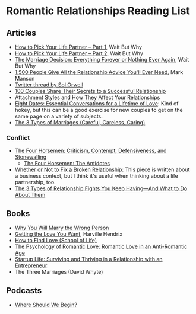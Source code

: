 # Romantic Relationships Reading List

## Articles
- [How to Pick Your Life Partner – Part 1](https://waitbutwhy.com/2014/02/pick-life-partner.html), Wait But Why
- [How to Pick Your Life Partner – Part 2](https://waitbutwhy.com/2014/02/pick-life-partner-part-2.html), Wait But Why
- [The Marriage Decision: Everything Forever or Nothing Ever Again](https://waitbutwhy.com/2016/09/marriage-decision.html), Wait But Why
- [1,500 People Give All the Relationship Advice You'll Ever Need](https://markmanson.net/relationship-advice), Mark Manson
- [Twitter thread by Sol Orwell](https://twitter.com/sol_orwell/status/1206941391999385600?s=12)
- [100 Couples Share Their Secrets to a Successful Relationship](https://theprofile.substack.com/p/100-couples-share-their-secrets-to)
- [Attachment Styles and How They Affect Your Relationships](https://markmanson.net/attachment-styles)
- [Eight Dates: Essential Conversations for a Lifetime of Love](https://www.amazon.com/Eight-Dates-Essential-Conversations-Lifetime/dp/1523504463/): Kind of hokey, but this can be a good exercise for new couples to get on the same page on a variety of subjects.
- [The 3 Types of Marriages (Careful, Careless, Caring)](https://www.jaysongaddis.com/the-3-types-of-marriages/)

### Conflict
- [The Four Horsemen: Criticism, Contempt, Defensiveness, and Stonewalling](https://www.gottman.com/blog/the-four-horsemen-recognizing-criticism-contempt-defensiveness-and-stonewalling/)
  - [The Four Horsemen: The Antidotes](https://www.gottman.com/blog/the-four-horsemen-the-antidotes/)
- [Whether or Not to Fix a Broken Relationship](https://www.edbatista.com/2022/10/whether-or-not-to-fix-a-broken-relationship.html): This piece is written about a business context, but I think it's useful when thinking about a life partnership, too.
- [The 3 Types of Relationship Fights You Keep Having—And What to Do About Them](https://www.estherperel.com/blog/the-relationship-fights-you-keep-having)

## Books
- [Why You Will Marry the Wrong Person](https://www.theschooloflife.com/shop/us/tsol-press-why-you-will-marry-the-wrong-person/)
- [Getting the Love You Want](https://www.amazon.com/Getting-Love-You-Want-Anniversary/dp/0805087001), Harville Hendrix
- [How to Find Love (School of Life)](https://www.amazon.com/How-Find-Love-Essay-Books/dp/0995573697)
- [The Psychology of Romantic Love: Romantic Love in an Anti-Romantic Age](https://www.amazon.com/Psychology-Romantic-Love-Anti-Romantic-Age/dp/1585426253)
- [Startup Life: Surviving and Thriving in a Relationship with an Entrepreneur](https://www.amazon.com/Startup-Life-Surviving-Relationship-Entrepreneur/dp/1118443640/)
- The Three Marriages (David Whyte)

## Podcasts
- [Where Should We Begin?](https://whereshouldwebegin.estherperel.com)
